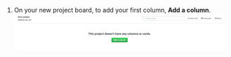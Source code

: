 1. On your new project board, to add your first column, **Add a column**. ![Add a column button on an empty project board](/assets/images/help/projects/add-column.png)
